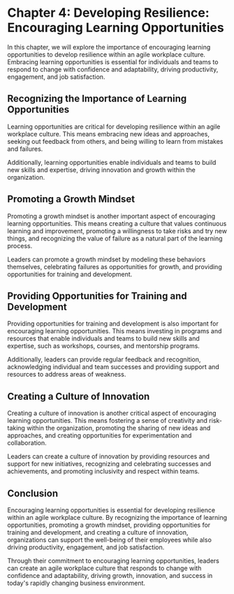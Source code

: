 Chapter 4: Developing Resilience: Encouraging Learning Opportunities
====================================================================

In this chapter, we will explore the importance of encouraging learning opportunities to develop resilience within an agile workplace culture. Embracing learning opportunities is essential for individuals and teams to respond to change with confidence and adaptability, driving productivity, engagement, and job satisfaction.

Recognizing the Importance of Learning Opportunities
----------------------------------------------------

Learning opportunities are critical for developing resilience within an agile workplace culture. This means embracing new ideas and approaches, seeking out feedback from others, and being willing to learn from mistakes and failures.

Additionally, learning opportunities enable individuals and teams to build new skills and expertise, driving innovation and growth within the organization.

Promoting a Growth Mindset
--------------------------

Promoting a growth mindset is another important aspect of encouraging learning opportunities. This means creating a culture that values continuous learning and improvement, promoting a willingness to take risks and try new things, and recognizing the value of failure as a natural part of the learning process.

Leaders can promote a growth mindset by modeling these behaviors themselves, celebrating failures as opportunities for growth, and providing opportunities for training and development.

Providing Opportunities for Training and Development
----------------------------------------------------

Providing opportunities for training and development is also important for encouraging learning opportunities. This means investing in programs and resources that enable individuals and teams to build new skills and expertise, such as workshops, courses, and mentorship programs.

Additionally, leaders can provide regular feedback and recognition, acknowledging individual and team successes and providing support and resources to address areas of weakness.

Creating a Culture of Innovation
--------------------------------

Creating a culture of innovation is another critical aspect of encouraging learning opportunities. This means fostering a sense of creativity and risk-taking within the organization, promoting the sharing of new ideas and approaches, and creating opportunities for experimentation and collaboration.

Leaders can create a culture of innovation by providing resources and support for new initiatives, recognizing and celebrating successes and achievements, and promoting inclusivity and respect within teams.

Conclusion
----------

Encouraging learning opportunities is essential for developing resilience within an agile workplace culture. By recognizing the importance of learning opportunities, promoting a growth mindset, providing opportunities for training and development, and creating a culture of innovation, organizations can support the well-being of their employees while also driving productivity, engagement, and job satisfaction.

Through their commitment to encouraging learning opportunities, leaders can create an agile workplace culture that responds to change with confidence and adaptability, driving growth, innovation, and success in today's rapidly changing business environment.
